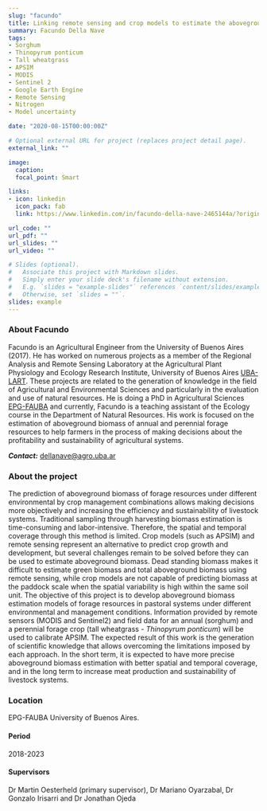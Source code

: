 ```yaml
---
slug: "facundo"
title: Linking remote sensing and crop models to estimate the aboveground biomass of annual and perennial forage crops
summary: Facundo Della Nave
tags:
- Sorghum
- Thinopyrum ponticum
- Tall wheatgrass
- APSIM
- MODIS
- Sentinel 2
- Google Earth Engine
- Remote Sensing
- Nitrogen
- Model uncertainty

date: "2020-08-15T00:00:00Z"

# Optional external URL for project (replaces project detail page).
external_link: ""

image:
  caption: 
  focal_point: Smart

links:
- icon: linkedin
  icon_pack: fab
  link: https://www.linkedin.com/in/facundo-della-nave-2465144a/?originalSubdomain=ar

url_code: ""
url_pdf: ""
url_slides: ""
url_video: ""

# Slides (optional).
#   Associate this project with Markdown slides.
#   Simply enter your slide deck's filename without extension.
#   E.g. `slides = "example-slides"` references `content/slides/example-slides.md`.
#   Otherwise, set `slides = ""`.
slides: example
---
```


### About Facundo

Facundo is an Agricultural Engineer from the University of Buenos Aires (2017). He has worked on numerous projects as a member of the Regional Analysis and Remote Sensing Laboratory at the Agricultural Plant Physiology and Ecology Research Institute, University of Buenos Aires [UBA-LART](http://lart.agro.uba.ar/). These projects are related to the generation of knowledge in the field of Agricultural and Environmental Sciences and particularly in the evaluation and use of natural resources. He is doing a PhD in Agricultural Sciences [EPG-FAUBA](http://epg.agro.uba.ar/) and currently, Facundo is a teaching assistant of the Ecology course in the Department of Natural Resources. His work is focused on the estimation of aboveground biomass of annual and perennial forage resources to help farmers in the process of making decisions about the profitability and sustainability of agricultural systems. 

**_Contact:_** dellanave@agro.uba.ar

### About the project

The prediction of aboveground biomass of forage resources under different environmental by crop management combinations allows making decisions more objectively and increasing the efficiency and sustainability of livestock systems. Traditional sampling through harvesting biomass estimation is time-consuming and labor-intensive. Therefore, the spatial and temporal coverage through this method is limited. Crop models (such as APSIM) and remote sensing represent an alternative to predict crop growth and development, but several challenges remain to be solved before they can be used to estimate aboveground biomass. Dead standing biomass makes it difficult to estimate green biomass and total aboveground biomass using remote sensing, while crop models are not capable of predicting biomass at the paddock scale when the spatial variability is high within the same soil unit. The objective of this project is to develop aboveground biomass estimation models of forage resources in pastoral systems under different environmental and management conditions. Information provided by remote sensors (MODIS and Sentinel2) and field data for an annual (sorghum) and a perennial forage crop (tall wheatgrass - _Thinopyrum ponticum_) will be used to calibrate APSIM. The expected result of this work is the generation of scientific knowledge that allows overcoming the limitations imposed by each approach. In the short term, it is expected to have more precise aboveground biomass estimation with better spatial and temporal coverage, and in the long term to increase meat production and sustainability of livestock systems.

### Location
EPG-FAUBA University of Buenos Aires.

#### Period
2018-2023

#### Supervisors
Dr Martin Oesterheld (primary supervisor), Dr Mariano Oyarzabal, Dr Gonzalo Irisarri and Dr Jonathan Ojeda
